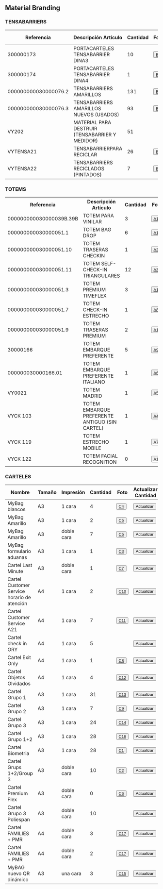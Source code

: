 <html lang="es">
<head>
<html lang="es">
<head>
<script>
        function actualizarCantidad(numeroFila) {
            var nuevaCantidad = prompt("Ingrese la nueva cantidad:");
            if (nuevaCantidad !== null && !isNaN(nuevaCantidad) && nuevaCantidad !== "") {
                    var cantidadId = 'cantidad' + numeroFila;
                    document.getElementById('cantidad' + numeroFila).textContent = nuevaCantidad;
                    localStorage.setItem(cantidadId, nuevaCantidad);
          } else {
             alert("Por favor, ingrese un número válido para la cantidad.");
          }
     }
function cargarCantidades() {
 for (var i = 1; i <= 40; i++) {
      var cantidadId = 'cantidad' + i;
                var cantidadGuardada = localStorage.getItem(cantidadId);
                if (cantidadGuardada !== null) {
                    document.getElementById(cantidadId).textContent = cantidadGuardada;
               }
            }
    }document.addEventListener('DOMContentLoaded', cargarCantidades);
    </script>
    </script>
</head>
<body>
<h2>Material Branding</h2>
<table>
  <thead>
    <tr>
      <th>Referencia</th>
      <th>Descripción Artículo</th>
      <th>Cantidad</th>
      <th>Foto</th>
      <th>Actualizar Cantidad</th>
 </tr>
  </thead>
  <tbody>
  <tr><h3>TENSABARRIERS</h3></tr> 
  <td>300000173</td>
      <td>PORTACARTELES TENSABARRIER DINA3</td>
     <td id="cantidad1">10</td>
<td><button onclick="window.open"><a href="Fotos/B1.JPG" target="_blank">B1</a></button></td>
<td><button onclick="actualizarCantidad(1)">Actualizar</button></td>
    <tr>
      <td>300000174</td>
      <td>PORTACARTELES TENSABARRIER DINA4</td>
      <td id="cantidad2">1</td>
     <td><button onclick="window.open"><a href="Fotos/B3.JPG" target="_blank">B3</a></button></td>
     <td><button onclick="actualizarCantidad(2)">Actualizar</button></td>
</tr>
    <tr>
        <td>000000000030000076.2</td>
        <td>TENSABARRIERS AMARILLOS</td>
        <td id="cantidad3">131</td>
      <td><button onclick="window.open"><a href="Fotos/B4.JPG" target="_blank">B4</a></button></td>
    <td><button onclick="actualizarCantidad(3)">Actualizar</button></td>
</tr>
    <tr>
        <td>000000000030000076.3</td>
        <td>TENSABARRIERS AMARILLOS NUEVOS (USADOS)</td>
        <td id="cantidad4">93</td>
        <td><button onclick="window.open"><a href="Fotos/B5.JPG" target="_blank">B5</a></button></td>
   <td><button onclick="actualizarCantidad(4)">Actualizar</button></td> 
</tr>
    <tr>
        <td>VY202</td>
        <td>MATERIAL PARA DESTRUIR (TENSABARRIER Y MEDIDOR)</td>
     <td id="cantidad5">51</td>
<td></td>
        <td><button onclick="actualizarCantidad(5)">Actualizar</button></td>
    </tr>
    <tr>
        <td>VYTENSA21</td>
        <td>TENSABARRIERPARA RECICLAR</td>
<td id="cantidad6">26</td>
        <td><button onclick="window.open"><a href="Fotos/B6.JPG" target="_blank">B6</a></button></td>
<td><button onclick="actualizarCantidad(6)">Actualizar</button></td>
    </tr>
    <tr>
        <td>VYTENSA22</td>
        <td>TENSABARRIERS RECICLADOS (PINTADOS)</td>
<td id="cantidad7">7</td>
        <td><button onclick="window.open"><a href="Fotos/B7.JPG" target="_blank">B7</a></button></td>
<td><button onclick="actualizarCantidad(7)">Actualizar</button></td>    
</tr>
<table>
  <h3>TOTEMS</h3>
<tr>
    <th>Referencia</th>
    <th>Descripción Artículo</th>
    <th>Cantidad</th>
    <th>Foto</th>
    <th>Actualizar Cantidad</th>
</tr>
<tr>
<td>000000000030000039B.39B</td>
      <td>TOTEM PARA VINILAR</td>
<td id="cantidad8">3</td> 
     <td><button onclick="window.open"> <a href="Fotos/A11.JPG" target="_blank">A11</a> </button></td>
  <td><button onclick="actualizarCantidad(8)">Actualizar</button></td>
</tr>
    <tr>
      <td>000000000030000051.1</td>
      <td>TOTEM BAG DROP</td>
<td id="cantidad9">6</td>
      <td><button onclick="window.open"><a href="Fotos/A12.JPG" target="_blank">A12</a></button></td>
 <td><button onclick="actualizarCantidad(9)">Actualizar</button></td>
    </tr>
    <tr>
        <td>000000000030000051.10</td>
        <td>TOTEM TRASERAS CHECKIN</td>
<td id="cantidad10">1</td>
        <td><button onclick="window.open"><a href="Fotos/A2.JPG" target="_blank">A2</a></button></td>
<td><button onclick="actualizarCantidad(10)">Actualizar</button></td>
    </tr>
    <tr>
        <td>000000000030000051.11</td>
        <td>TOTEM SELF-CHECK-IN TRIANGULARES</td>
       <td id="cantidad11">12</td>
   <td><button onclick="window.open"><a href="Fotos/A3.JPG" target="_blank">A3</a></button></td>
   <td><button onclick="actualizarCantidad(11)">Actualizar</button></td> 
</tr>
    <tr>
        <td>000000000030000051.3</td>
        <td>TOTEM PREMIUM TIMEFLEX</td>
        <td id="cantidad12">3</td>
     <td><button onclick="window.open"><a href="Fotos/A13.JPG" target="_blank">A13</a></button></td>
   <td><button onclick="actualizarCantidad(12)">Actualizar</button></td>
 </tr>
    <tr>
        <td>000000000030000051.7</td>
        <td>TOTEM CHECK-IN ESTRECHO</td>
       <td id="cantidad13">1</td>
       <td><button onclick="window.open"><a href="Fotos/A8.JPG" target="_blank">A8</a></button></td>
    <td><button onclick="actualizarCantidad(13)">Actualizar</button></td>
    </tr>
    <tr>
        <td>000000000030000051.9</td>
        <td>TOTEM TRASERAS PREMIUM</td>
      <td id="cantidad14">2</td>
       <td><button onclick="window.open"><a href="Fotos/A1.JPG" target="_blank">A1</a></button></td>
    <td><button onclick="actualizarCantidad(14)">Actualizar</button></td>
    </tr>
    <tr>
        <td>30000166</td>
        <td>TOTEM EMBARQUE PREFERENTE</td>
       <td id="cantidad15">5</td>
       <td><button onclick="window.open"><a href="Fotos/A9.JPG" target="_blank">A9</a></button></td>
    <td><button onclick="actualizarCantidad(15)">Actualizar</button></td>
</tr>
    <tr>
        <td>000000030000166.01</td>
        <td>TOTEM EMBARQUE PREFERENTE ITALIANO</td>
       <td id="cantidad16">1</td>
       <td><button onclick="window.open"><a href="Fotos/A6.JPG" target="_blank">A6</a></button></td>
    <td><button onclick="actualizarCantidad(16)">Actualizar</button></td>
</tr>
    <tr>
        <td>VY0021</td>
        <td>TOTEM MADRID</td>
        <td id="cantidad17">1</td>
       <td><button onclick="window.open"><a href="Fotos/A5.JPG" target="_blank">A5</a></button></td>
    <td><button onclick="actualizarCantidad(17)">Actualizar</button></td>
    </tr>
    <tr>
        <td>VYCK 103</td>
        <td>TOTEM EMBARQUE PREFERENTE ANTIGUO (SIN CARTEL)</td>
        <td id="cantidad18">1</td>
        <td><button onclick="window.open"><a href="Fotos/A4.JPG" target="_blank">A4</a></button></td>
    <td><button onclick="actualizarCantidad(18)">Actualizar</button></td>
    </tr>
    <tr>
        <td>VYCK 119</td>
        <td>TOTEM ESTRECHO MOBILE</td>
      <td id="cantidad19">1</td>
     <td><button onclick="window.open"><a href="Fotos/A7.JPG" target="_blank">A7</a></button></td>
    <td><button onclick="actualizarCantidad(19)">Actualizar</button></td>
    </tr>
    <tr>
        <td>VYCK 122</td>
        <td>TOTEM FACIAL RECOGNITION</td>
      <td id="cantidad20">0</td>
        <td><button onclick="window.open"><a href="Fotos/A10.JPG" target="_blank">A10</a></button></td>
    <td><button onclick="actualizarCantidad(20)">Actualizar</button></td>
    </tr>
</table>
<table>
  <thead>
    <tr>
      <th>Nombre</th>
      <th>Tamaño</th>
      <th>Impresión</th>
      <th>Cantidad</th>
      <th>Foto</th>
      <th>Actualizar Cantidad</th>
 </tr>
  </thead>
  <tbody>
  <tr><h3>CARTELES</h3></tr> 
  <tr>
          <td>MyBag blancos</td>
      <td>A3</td>
<td>1 cara</td>
     <td id="cantidad21">4</td>
<td><button onclick="window.open"><a href="Fotos/C4.JPG" target="_blank">C4</a></button></td>
<td><button onclick="actualizarCantidad(21)">Actualizar</button></td>
</tr>
    <tr>
      <td>MyBag Amarillo</td>
      <td>A3</td>
    <td>1 cara</td>
      <td id="cantidad22">2</td>
     <td><button onclick="window.open"><a href="Fotos/C5.JPG" target="_blank">C5</a></button></td>
     <td><button onclick="actualizarCantidad(22)">Actualizar</button></td>
</tr>
    <tr>
        <td>MyBag Amarillo</td>
      <td>A3</td>
    <td>doble cara</td>
        <td id="cantidad23">7</td>
      <td><button onclick="window.open"><a href="Fotos/C5.JPG" target="_blank">C5</a></button></td>
    <td><button onclick="actualizarCantidad(23)">Actualizar</button></td>
</tr>
    <tr>
        <td>MyBag formulario aduanas</td>
      <td>A3</td>
    <td>1 cara</td>
        <td id="cantidad24">1</td>
        <td><button onclick="window.open"><a href="Fotos/C3.JPG" target="_blank">C3</a></button></td>
   <td><button onclick="actualizarCantidad(24)">Actualizar</button></td> 
</tr>
    <tr>
        <td>Cartel Last Minute</td>
      <td>A3</td>
    <td>doble cara</td>
     <td id="cantidad25">1</td>
<td><button onclick="window.open"><a href="Fotos/C7.JPG" target="_blank">C7</a></button></td>
<td><button onclick="actualizarCantidad(25)">Actualizar</button></td>
</tr>
<tr>
<td>Cartel Customer Service horario de atención</td>
<td>A4</td>
<td>1 cara</td>
<td id="cantidad26">2</td>
<td><button onclick="window.open"><a href="Fotos/C10.JPG" target="_blank">C10</a></button></td>
<td><button onclick="actualizarCantidad(26)">Actualizar</button></td>
</tr>
<tr>
<td>Cartel Customer Service A21 </td>
<td>A4</td>
<td>1 cara</td>
<td id="cantidad27">7</td>
<td><button onclick="window.open"><a href="Fotos/C11.JPG" target="_blank">C11</a></button></td>
<td><button onclick="actualizarCantidad(27)">Actualizar</button></td>    
</tr>
<tr>
<td>Cartel check in ORY</td>
      <td>A4</td>
    <td>1 cara</td>
<td id="cantidad28">5</td>
<td></td>
<td><button onclick="actualizarCantidad(28)">Actualizar</button></td>    
  </tr>
<tr>
<td>Cartel Exit Only</td>
      <td>A4</td>
    <td>1 cara</td>
<td id="cantidad29">1</td>
<td><button onclick="window.open"><a href="Fotos/C8.JPG" target="_blank">C8</a></button></td>
<td><button onclick="actualizarCantidad(29)">Actualizar</button></td>    
</tr>
<tr>
<td>Cartel Objetos Olvidados</td>
      <td>A4</td>
    <td>1 cara</td>
<td id="cantidad30">4</td>
<td><button onclick="window.open"><a href="Fotos/C12.JPG" target="_blank">C12</a></button></td>
<td><button onclick="actualizarCantidad(30)">Actualizar</button></td>
</tr>
<tr>
<td>Cartel Grupo 1</td>
      <td>A3</td>
    <td>1 cara</td>
<td id="cantidad31">31</td>
<td><button onclick="window.open"><a href="Fotos/C13.JPG" target="_blank">C13</a></button></td>
<td><button onclick="actualizarCantidad(31)">Actualizar</button></td>
</tr>
<tr>
<td>Cartel Grupo 2</td>
      <td>A3</td>
    <td>1 cara</td>
<td id="cantidad32">7</td>
<td><button onclick="window.open"><a href="Fotos/C9.JPG" target="_blank">C9</a></button></td>
<td><button onclick="actualizarCantidad(32)">Actualizar</button></td>
</tr>
<tr>
<td>Cartel Grupo 3</td>
      <td>A3</td>
    <td>1 cara</td>
<td id="cantidad33">24</td>
<td><button onclick="window.open"><a href="Fotos/C14.JPG" target="_blank">C14</a></button></td>
<td><button onclick="actualizarCantidad(33)">Actualizar</button></td>
</tr>
<tr>
<td>Cartel Grupo 1+2</td>
      <td>A3</td>
    <td>1 cara</td>
<td id="cantidad34">28</td>
<td><button onclick="window.open"><a href="Fotos/C16.JPG" target="_blank">C16</a></button></td>
<td><button onclick="actualizarCantidad(34)">Actualizar</button></td>
</tr>
<tr>
<td>Cartel Biometria</td>
      <td>A3</td>
    <td>1 cara</td>
<td id="cantidad35">28</td>
<td><button onclick="window.open"><a href="Fotos/C1.JPG" target="_blank">C1</a></button></td>
<td><button onclick="actualizarCantidad(35)">Actualizar</button></td>
</tr>
<tr>
<td>Cartel Grups 1+2/Group 3</td>
      <td>A3</td>
    <td>doble cara</td>
<td id="cantidad36">10</td>
<td><button onclick="window.open"><a href="Fotos/C2.JPG" target="_blank">C2</a></button></td>
<td><button onclick="actualizarCantidad(36)">Actualizar</button></td>
</tr>
<tr>
<td>Cartel Premium Flex</td>
      <td>A3</td>
    <td>doble cara </td>
<td id="cantidad37">0</td>
<td><button onclick="window.open"><a href="Fotos/C6.JPG" target="_blank">C6</a></button></td>
<td><button onclick="actualizarCantidad(37)">Actualizar</button></td>
</tr>
<tr>
<td>Cartel Grupo 3 Poliespan</td>
      <td>A3</td>
    <td>doble cara</td>
<td id="cantidad38">10</td>
<td></td>
<td><button onclick="actualizarCantidad(38)">Actualizar</button></td>
</tr>
<tr>
<td>Cartel FAMILIES + PMR</td>
      <td>A4</td>
    <td>doble cara</td>
<td id="cantidad39">3</td>
<td><button onclick="window.open"><a href="Fotos/C17.JPG" target="_blank">C17</a></button></td>
<td><button onclick="actualizarCantidad(39)">Actualizar</button></td>
</tr>
<tr>
<td>Cartel FAMILIES + PMR</td>
      <td>A4</td>
    <td>doble cara</td>
<td id="cantidad40">2</td>
<td><button onclick="window.open"><a href="Fotos/C17.JPG" target="_blank">C17</a></button></td>
<td><button onclick="actualizarCantidad(40)">Actualizar</button></td>
</tr>

<td>MyBAG nuevo QR dinámico</td>
      <td>A3</td>
    <td>una cara</td>
<td id="cantidad40">3</td>
<td><button onclick="window.open"><a href="Fotos/C15.JPG" target="_blank">C15</a></button></td>
<td><button onclick="actualizarCantidad(40)">Actualizar</button></td>
</tr>

